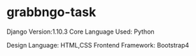 # grabbngo-task


Django Version:1.10.3
Core Language Used: Python

Design Language: HTML,CSS
Frontend Framework: Bootstrap4
